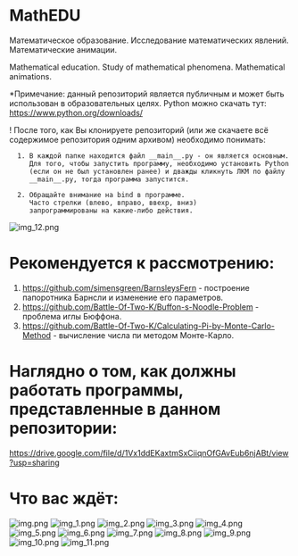 # MathEDU
Математическое образование. Исследование математических явлений. Математические анимации.

Mathematical education. Study of mathematical phenomena. Mathematical animations.

*Примечание: данный репозиторий является публичным и может быть использован в образовательных целях.
             Python можно скачать тут: https://www.python.org/downloads/
             
! После того, как Вы клонируете репозиторий (или же скачаете всё содержимое репозитория одним архивом) необходимо понимать:

      1. В каждой папке находится файл __main__.py - он является основным.
         Для того, чтобы запустить программу, необходимо установить Python
         (если он не был установлен ранее) и дважды кликнуть ЛКМ по файлу
         __main__.py, тогда программа запустится.
        
      2. Обращайте внимание на bind в программе.
         Часто стрелки (влево, вправо, ввехр, вниз)
         запрограммированы на какие-либо действия.
             
![img_12.png](img_12.png)

# Рекомендуется к рассмотрению:
1. https://github.com/simensgreen/BarnsleysFern - построение папоротника Барнсли и изменение его параметров.
2. https://github.com/Battle-Of-Two-K/Buffon-s-Noodle-Problem - проблема иглы Бюффона.
3. https://github.com/Battle-Of-Two-K/Calculating-Pi-by-Monte-Carlo-Method - вычисление числа пи методом Монте-Карло.

# Наглядно о том, как должны работать программы, представленные в данном репозитории:
https://drive.google.com/file/d/1Vx1ddEKaxtmSxCiiqnOfGAvEub6njABt/view?usp=sharing

# Что вас ждёт:
![img.png](img.png)
![img_1.png](img_1.png)
![img_2.png](img_2.png)
![img_3.png](img_3.png)
![img_4.png](img_4.png)
![img_5.png](img_5.png)
![img_6.png](img_6.png)
![img_7.png](img_7.png)
![img_8.png](img_8.png)
![img_9.png](img_9.png)
![img_10.png](img_10.png)
![img_11.png](img_11.png)
